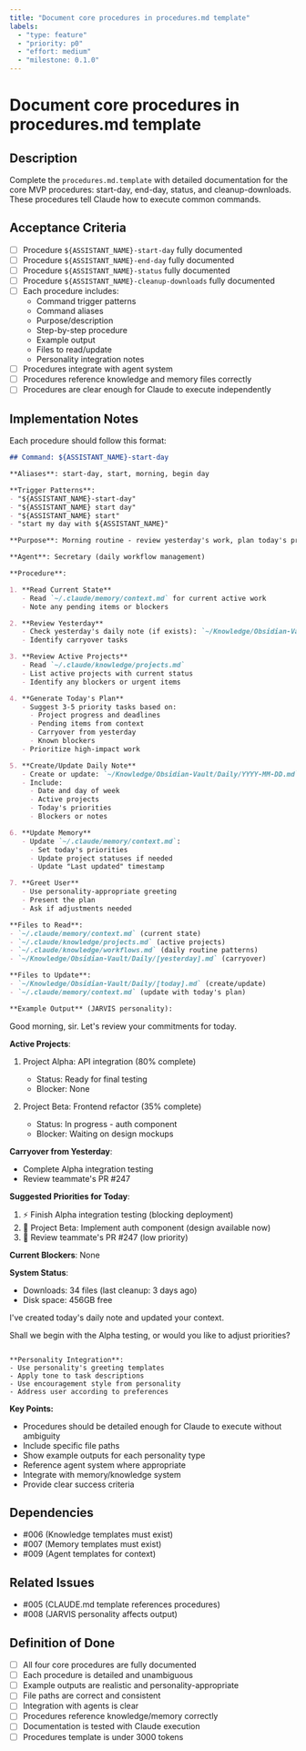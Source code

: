 ```yaml
---
title: "Document core procedures in procedures.md template"
labels:
  - "type: feature"
  - "priority: p0"
  - "effort: medium"
  - "milestone: 0.1.0"
---
```


# Document core procedures in procedures.md template

## Description

Complete the `procedures.md.template` with detailed documentation for the core MVP procedures: start-day, end-day, status, and cleanup-downloads. These procedures tell Claude how to execute common commands.

## Acceptance Criteria

- [ ] Procedure `${ASSISTANT_NAME}-start-day` fully documented
- [ ] Procedure `${ASSISTANT_NAME}-end-day` fully documented
- [ ] Procedure `${ASSISTANT_NAME}-status` fully documented
- [ ] Procedure `${ASSISTANT_NAME}-cleanup-downloads` fully documented
- [ ] Each procedure includes:
  - Command trigger patterns
  - Command aliases
  - Purpose/description
  - Step-by-step procedure
  - Example output
  - Files to read/update
  - Personality integration notes
- [ ] Procedures integrate with agent system
- [ ] Procedures reference knowledge and memory files correctly
- [ ] Procedures are clear enough for Claude to execute independently

## Implementation Notes

Each procedure should follow this format:

```markdown
## Command: ${ASSISTANT_NAME}-start-day

**Aliases**: start-day, start, morning, begin day

**Trigger Patterns**:
- "${ASSISTANT_NAME}-start-day"
- "${ASSISTANT_NAME} start day"
- "${ASSISTANT_NAME} start"
- "start my day with ${ASSISTANT_NAME}"

**Purpose**: Morning routine - review yesterday's work, plan today's priorities, and set up the day for success.

**Agent**: Secretary (daily workflow management)

**Procedure**:

1. **Read Current State**
   - Read `~/.claude/memory/context.md` for current active work
   - Note any pending items or blockers

2. **Review Yesterday**
   - Check yesterday's daily note (if exists): `~/Knowledge/Obsidian-Vault/Daily/YYYY-MM-DD.md`
   - Identify carryover tasks

3. **Review Active Projects**
   - Read `~/.claude/knowledge/projects.md`
   - List active projects with current status
   - Identify any blockers or urgent items

4. **Generate Today's Plan**
   - Suggest 3-5 priority tasks based on:
     - Project progress and deadlines
     - Pending items from context
     - Carryover from yesterday
     - Known blockers
   - Prioritize high-impact work

5. **Create/Update Daily Note**
   - Create or update: `~/Knowledge/Obsidian-Vault/Daily/YYYY-MM-DD.md`
   - Include:
     - Date and day of week
     - Active projects
     - Today's priorities
     - Blockers or notes

6. **Update Memory**
   - Update `~/.claude/memory/context.md`:
     - Set today's priorities
     - Update project statuses if needed
     - Update "Last updated" timestamp

7. **Greet User**
   - Use personality-appropriate greeting
   - Present the plan
   - Ask if adjustments needed

**Files to Read**:
- `~/.claude/memory/context.md` (current state)
- `~/.claude/knowledge/projects.md` (active projects)
- `~/.claude/knowledge/workflows.md` (daily routine patterns)
- `~/Knowledge/Obsidian-Vault/Daily/[yesterday].md` (carryover)

**Files to Update**:
- `~/Knowledge/Obsidian-Vault/Daily/[today].md` (create/update)
- `~/.claude/memory/context.md` (update with today's plan)

**Example Output** (JARVIS personality):

```
Good morning, sir. Let's review your commitments for today.

**Active Projects**:
1. Project Alpha: API integration (80% complete)
   - Status: Ready for final testing
   - Blocker: None

2. Project Beta: Frontend refactor (35% complete)
   - Status: In progress - auth component
   - Blocker: Waiting on design mockups

**Carryover from Yesterday**:
- Complete Alpha integration testing
- Review teammate's PR #247

**Suggested Priorities for Today**:
1. ⚡ Finish Alpha integration testing (blocking deployment)
2. 🎨 Project Beta: Implement auth component (design available now)
3. 📝 Review teammate's PR #247 (low priority)

**Current Blockers**: None

**System Status**:
- Downloads: 34 files (last cleanup: 3 days ago)
- Disk space: 456GB free

I've created today's daily note and updated your context.

Shall we begin with the Alpha testing, or would you like to adjust priorities?
```

**Personality Integration**:
- Use personality's greeting templates
- Apply tone to task descriptions
- Use encouragement style from personality
- Address user according to preferences
```

**Key Points:**
- Procedures should be detailed enough for Claude to execute without ambiguity
- Include specific file paths
- Show example outputs for each personality type
- Reference agent system where appropriate
- Integrate with memory/knowledge system
- Provide clear success criteria

## Dependencies

- #006 (Knowledge templates must exist)
- #007 (Memory templates must exist)
- #009 (Agent templates for context)

## Related Issues

- #005 (CLAUDE.md template references procedures)
- #008 (JARVIS personality affects output)

## Definition of Done

- [ ] All four core procedures are fully documented
- [ ] Each procedure is detailed and unambiguous
- [ ] Example outputs are realistic and personality-appropriate
- [ ] File paths are correct and consistent
- [ ] Integration with agents is clear
- [ ] Procedures reference knowledge/memory correctly
- [ ] Documentation is tested with Claude execution
- [ ] Procedures template is under 3000 tokens
